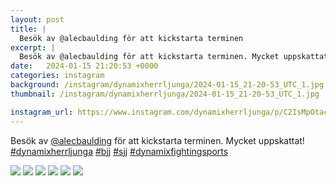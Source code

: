 ```yaml
---
layout: post
title: |
  Besök av @alecbaulding för att kickstarta terminen
excerpt: |
  Besök av @alecbaulding för att kickstarta terminen. Mycket uppskattat!    
date:   2024-01-15 21:20:53 +0000
categories: instagram
background: /instagram/dynamixherrljunga/2024-01-15_21-20-53_UTC_1.jpg
thumbnail: /instagram/dynamixherrljunga/2024-01-15_21-20-53_UTC_1.jpg

instagram_url: https://www.instagram.com/dynamixherrljunga/p/C2IsMpOtacN
---
```

Besök av [@alecbaulding](https://www.instagram.com/alecbaulding/) för att kickstarta terminen. Mycket uppskattat! [#dynamixherrljunga](https://www.instagram.com/explore/tags/dynamixherrljunga/) [#bjj](https://www.instagram.com/explore/tags/bjj/) [#sjj](https://www.instagram.com/explore/tags/sjj/) [#dynamixfightingsports](https://www.instagram.com/explore/tags/dynamixfightingsports/)



<img src='/www-dynamix-herrljunga/instagram/dynamixherrljunga/2024-01-15_21-20-53_UTC_1.jpg' class='img-fluid' />


<img src='/www-dynamix-herrljunga/instagram/dynamixherrljunga/2024-01-15_21-20-53_UTC_2.jpg' class='img-fluid' />


<img src='/www-dynamix-herrljunga/instagram/dynamixherrljunga/2024-01-15_21-20-53_UTC_3.jpg' class='img-fluid' />


<img src='/www-dynamix-herrljunga/instagram/dynamixherrljunga/2024-01-15_21-20-53_UTC_4.jpg' class='img-fluid' />


<img src='/www-dynamix-herrljunga/instagram/dynamixherrljunga/2024-01-15_21-20-53_UTC_5.jpg' class='img-fluid' />


<img src='/www-dynamix-herrljunga/instagram/dynamixherrljunga/2024-01-15_21-20-53_UTC_6.jpg' class='img-fluid' />
